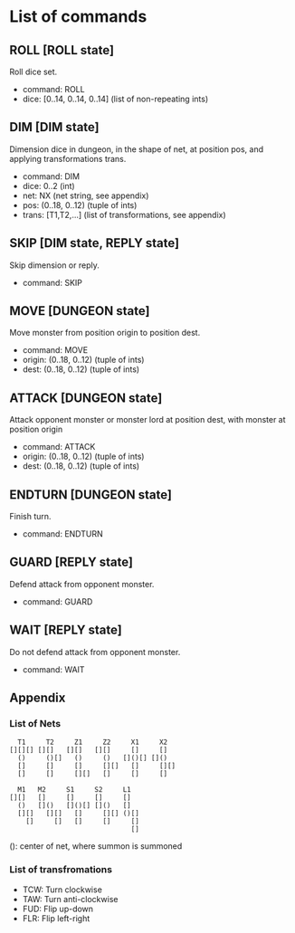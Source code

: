 # List of commands

## ROLL [ROLL state]
Roll dice set.
- command: ROLL
- dice:    [0..14, 0..14, 0..14] (list of non-repeating ints)

## DIM [DIM state]
Dimension dice in dungeon, in the shape of net, at position
pos, and applying transformations trans.
- command: DIM
- dice:    0..2 (int)
- net:     NX (net string, see appendix)
- pos:     (0..18, 0..12) (tuple of ints)
- trans:   [T1,T2,...] (list of transformations, see appendix)

## SKIP [DIM state, REPLY state]
Skip dimension or reply.
- command: SKIP

## MOVE [DUNGEON state]
Move monster from position origin to position dest.
- command: MOVE
- origin:  (0..18, 0..12) (tuple of ints)
- dest:    (0..18, 0..12) (tuple of ints)

## ATTACK [DUNGEON state]
Attack opponent monster or monster lord at position dest, 
with monster at position origin
- command: ATTACK
- origin:  (0..18, 0..12) (tuple of ints)
- dest:    (0..18, 0..12) (tuple of ints)

## ENDTURN [DUNGEON state]
Finish turn.
- command: ENDTURN

## GUARD [REPLY state]
Defend attack from opponent monster.
- command: GUARD

## WAIT [REPLY state]
Do not defend attack from opponent monster.
- command: WAIT

## Appendix
### List of Nets
```
  T1     T2     Z1     Z2     X1     X2  
[][][] [][]   [][]   [][]     []     []  
  ()     ()[]   ()     ()   []()[] []()  
  []     []     []     [][]   []     [][]
  []     []     [][]   []     []     []  
                                         
  M1   M2     S1     S2     L1           
[][]   []     []     []     []           
  ()   []()   []()[] []()   []           
  [][]   [][]   []     [][] ()[]         
    []     []   []     []     []         
                              []         
```

(): center of net, where summon is summoned

### List of transfromations
- TCW: Turn clockwise
- TAW: Turn anti-clockwise
- FUD: Flip up-down
- FLR: Flip left-right
